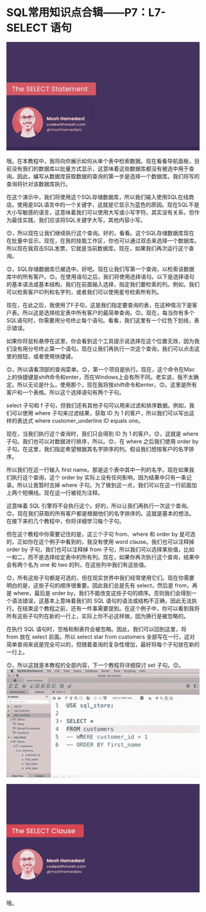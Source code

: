 # SQL常用知识点合辑——P7：L7- SELECT 语句 

![](img/3ac0cd0bdd7339c70521bd045805fd1d_0.png)

哦。在本教程中，我将向你展示如何从单个表中检索数据。现在看看导航面板，目前没有我们的数据库以批量方式显示，这意味着这些数据库都没有被选中用于查询。因此，编写从数据库获取数据的查询的第一步是选择一个数据库。我们将写的查询将针对该数据库执行。

在这个演示中，我们将使用这个SQL存储数据库，所以我们输入使用SQL在线商店。使用是SQL语言中的一个关键字，这就是它显示为蓝色的原因。现在SQL不是大小写敏感的语言，这意味着我们可以使用大写或小写字符。其实没有关系，但作为最佳实践，我们应该将SQL关键字大写，其他内容小写。

😊，所以现在让我们继续执行这个查询。好的，看看。这个SQL存储数据库现在在批量中显示。现在，在我的技能工作区，你也可以通过双击来选择一个数据库。所以现在我双击SQL发票，它就是当前数据库。现在，如果我们再次运行这个查询。

😊，SQL存储数据库已被选中。好吧。现在让我们写第一个查询，以检索该数据库中的所有客户。😊。在使用语句之后，我们将使用选择语句。以下是选择语句的基本语法或基本结构，我们在前面输入选择，指定我们要检索的列。例如，我们可以检索客户ID列和名字列，或者我们可以使用星号检索所有列。

现在，在此之后，我使用了F子句，这是我们指定要查询的表，在这种情况下是客户表。所以这是选择给定表中所有客户的最简单查询。😊。现在，每当你有多个SQL语句时，你需要用分号终止每个语句。看看，我们这里有一个红色下划线，表示错误。

如果你将鼠标悬停在这里，你会看到这个工具提示说选择在这个位置无效，因为我们没有用分号终止第一个语句。现在让我们再执行一次这个查询，我们可以点击这里的按钮，或者使用快捷键。

😊，所以请看顶部的查询菜单。😊，第一个项目是执行。现在，这个命令在Mac上的快捷键是shift命令和enter，而在Windows上会有所不同。老实说，我不太确定。所以无论是什么，使用那个。现在我将按shift命令和enter。😊。这里是所有客户和一个表格。所以这个选择语句有两个子句。

select 子句和 f 子句，但我们还有其他子句可以用来过滤和排序数据。例如，我们可以使用 where 子句来过滤结果，获取 ID 为 1 的客户，所以我们可以写出这样的表达式 where customer_underline ID equals one。

现在，当我们执行这个查询时，我们只会得到 ID 为 1 的客户。😊，这就是 where 子句。我们也可以对数据进行排序，所以。😊，在 where 之后我们使用 order by 子句。在这里，我们指定希望根据其名字排序的列。假设我们想按客户的名字排序。

所以我们在这一行输入 first name。那是这个表中其中一列的名字。现在如果我们执行这个查询，这个 order by 实际上没有任何影响，因为结果中只有一条记录。所以让我暂时去掉 where 子句。为了做到这一点，我们可以在这一行前面加上两个短横线。现在这一行被视为注释。

这意味着 SQL 引擎将不会执行这个。好的，所以让我们再执行一次这个查询。😊，现在我们获取的所有客户都是根据他们的名字排序的。这就是基本的想法。在接下来的几个教程中，你将详细学习每个子句。

但在这个教程中你需要记住的是，这三个子句 from、where 和 order by 是可选的，正如你在这个例子中看到的，我没有使用 word clause。我们也可以注释掉 order by 子句，我们也可以注释掉 from 子句，所以我们可以选择某些值，比如一和二，而不是选择给定表中的所有列。现在，如果你再次执行这个查询，结果中会有两个名为 one 和 two 的列，在这些列中我们有这些值。

😊，所有这些子句都是可选的，但在现实世界中我们经常使用它们。现在你需要明白的是，这些子句的顺序很重要。因此我们总是先有 select，然后是 from，再是 where，最后是 order by，我们不能改变这些子句的顺序。否则我们会得到一个语法错误，这基本上意味着我们的 SQL 语句的语法或结构不正确，因此无法执行。在结束这个教程之前，还有一件事需要提到。在这个例子中，你可以看到我将所有这些子句列在新的一行上，实际上你不必这样做，因为换行是被忽略的。

在执行 SQL 语句时，空格和制表符会被忽略。因此，我们可以回到这里，将 from 放在 select 前面。所以 select star from customers 全部写在一行，这对简单查询来说是完全可以的，但随着查询的复杂性增加，最好将每个子句放在新的一行上。

😊，所以这就是本教程的全部内容，下一个教程将详细探讨 set 子句。😊。![](img/3ac0cd0bdd7339c70521bd045805fd1d_2.png)

![](img/3ac0cd0bdd7339c70521bd045805fd1d_3.png)

哦。
